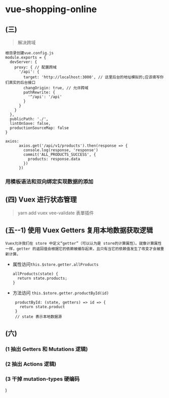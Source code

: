 # vue-shopping-online

## (三)

> 解决跨域

```
根目录创建vue.config.js
module.exports = {
  devServer: {
    proxy: { // 配置跨域
      '/api': {
        target: 'http://localhost:3000', // 这里后台的地址模拟的;应该填写你们真实的后台接口
        changOrigin: true, // 允许跨域
        pathRewrite: {
          '^/api': '/api'
        }
      }
    }
  },
  publicPath: './',
  lintOnSave: false,
  productionSourceMap: false
}

axios:
      axios.get('/api/v1/products').then(response => {
        console.log(response, 'response')
        commit('ALL_PRODUCTS_SUCCESS', {
          products: response.data
        })
      })
```

### 用模板语法和双向绑定实现数据的添加

## (四) Vuex 进行状态管理

> yarn add vuex
> vee-validate 表單插件

## (五--1) 使用 Vuex Getters 复用本地数据获取逻辑

```text
Vuex允许我们在 store 中定义“getter”（可以认为是 store的计算属性）。就像计算属性一样，getter 的返回值会根据它的依赖被缓存起来，且只有当它的依赖值发生了改变才会被重新计算。
```

- 属性访问`this.$store.getter.allProducts`

  ```--js
  allProducts(state) {
    return state.products;
  }

  ```

- 方法访问 `this.$store.getter.productById(id)`

  ```--js
   productById: (state, getters) => id => {
     return state.product
   }
   // state 表示本地数据源
  ```

## (六)

### (1 抽出 Getters 和 Mutations 逻辑)

### (2 抽出 Actions 逻辑)

### (3 干掉 mutation-types 硬编码

)
